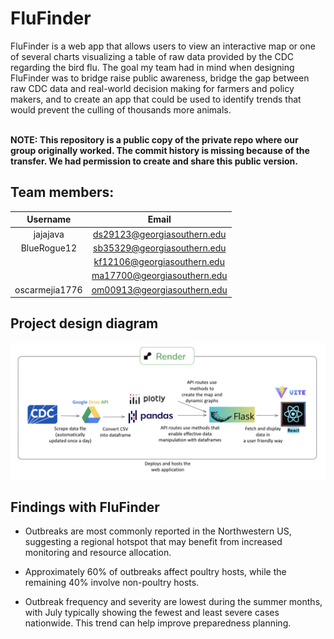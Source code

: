 # FluFinder
FluFinder is a web app that allows users to view an interactive map or one of several charts visualizing a table of raw data provided by the CDC regarding the bird flu. The goal my team had in mind when designing FluFinder was to bridge raise public awareness, bridge the gap between raw CDC data and real-world decision making for farmers and policy makers, and to create an app that could be used to identify trends that would prevent the culling of thousands more animals.
<br>
<br>

**NOTE: This repository is a public copy of the private repo where our group originally worked. The commit history is missing because of the transfer. We had permission to create and share this public version.**


## Team members:

|    Username    |            Email            |
| :------------: | :-------------------------: |
|    jajajava    | ds29123@georgiasouthern.edu |
|  BlueRogue12   | sb35329@georgiasouthern.edu |
|                | kf12106@georgiasouthern.edu |
|                | ma17700@georgiasouthern.edu |
| oscarmejia1776 | om00913@georgiasouthern.edu |

## Project design diagram

![alt text](/images/image.png)

## Findings with FluFinder
- Outbreaks are most commonly reported in the Northwestern US, suggesting a regional hotspot that
may benefit from increased monitoring and resource allocation.

- Approximately 60% of outbreaks affect poultry hosts, while the remaining 40% involve non-poultry hosts.

- Outbreak frequency and severity are lowest during the summer months, with July typically showing the fewest and least severe cases nationwide. This trend can help improve preparedness planning.
